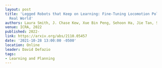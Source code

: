 ```yaml
---
layout: post
title: 'Legged Robots that Keep on Learning: Fine-Tuning Locomotion Policies in the
  Real World'
authors: Laura Smith, J. Chase Kew, Xue Bin Peng, Sehoon Ha, Jie Tan, Sergey Levine
venue: ICRA, 2022
published: 2022-
link: https://arxiv.org/abs/2110.05457
date: '2021-10-28 13:00:00 -0500'
location: Online
leader: David Defazio
tags:
- Learning and Planning
---
```

